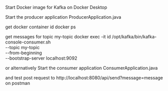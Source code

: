 Start Docker image for Kafka on Docker Desktop

Start the producer application
ProducerApplication.java

get docker container id
docker ps

get messages for topic my-topic
docker exec -it id /opt/kafka/bin/kafka-console-consumer.sh \
  --topic my-topic \
  --from-beginning \
  --bootstrap-server localhost:9092

or alternatively Start the consumer application
ConsumerApplication.java

and test post request to http://localhost:8080/api/send?message=message on postman